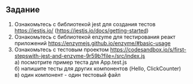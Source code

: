 ## Задание

1) Ознакомьтесь с библиотекой jest для создания тестов https://jestjs.io/ (https://jestjs.io/docs/getting-started)  
2) Ознакомьтесь с библиотекой enzyme для тестирования реакт приложений https://enzymejs.github.io/enzyme/#basic-usage  
3) Ознакомьтесь с тестовым проектом https://codesandbox.io/s/first-stepswith-jest-and-enzyme-9r59b?file=/src/index.js  
  а) посмотрите пример теста для App.test.js  
  б) напишите тесты для других компонентов (Hello, ClickCounter)  
  в) один компонент - один тестовый файл  

